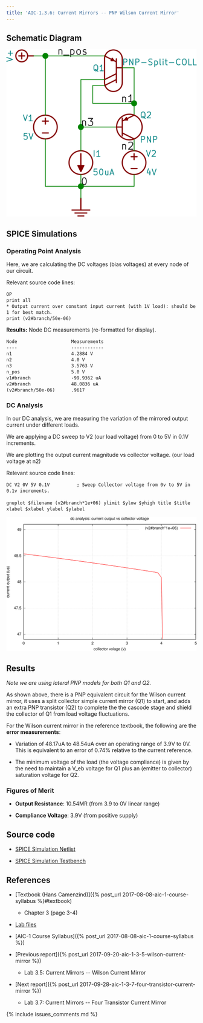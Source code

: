 ```yaml
---
title: 'AIC-1.3.6: Current Mirrors -- PNP Wilson Current Mirror'
---
```


## Schematic Diagram 

![PNP Wilson Current Mirror Schematic](/linked_files/2017-09-21-aic-1-3-6-pnp-wilson-current-mirror_1.svg)

## SPICE Simulations 

### Operating Point Analysis 

Here, we are calculating the DC voltages (bias voltages) at every node of our
circuit.

Relevant source code lines:

~~~
OP                      
print all               
* Output current over constant input current (with 1V load): should be 1 for best match.
print (v2#branch/50e-06)
~~~

**Results:** Node DC measurements (re-formatted for display). 

~~~
Node                    Measurements
----                    ------------
n1                      4.2884 V
n2                      4.0 V
n3                      3.5763 V
n_pos                   5.0 V
v1#branch               -99.9362 uA
v2#branch               48.0836 uA
(v2#branch/50e-06)      .9617
~~~

### DC Analysis 

In our DC analysis, we are measuring the variation of the mirrored output current 
under different loads.

We are applying a DC sweep to V2 (our load voltage) from 0 to 5V in 0.1V 
increments. 

We are plotting the output current magnitude vs collector voltage. 
(our load voltage at n2)

Relevant source code lines:

~~~
DC V2 0V 5V 0.1V          ; Sweep Collector voltage from 0v to 5V in 0.1v increments.

gnuplot $filename (v2#branch*1e+06) ylimit $ylow $yhigh title $title xlabel $xlabel ylabel $ylabel 
~~~

![PNP Wilson Current Mirror Simulation DC](/linked_files/2017-09-21-aic-1-3-6-pnp-wilson-current-mirror_2.svg)

## Results

_Note we are using lateral PNP models for both Q1 and Q2._

As shown above, there is a PNP equivalent circuit for the Wilson current mirror,
it uses a split collector simple current mirror (Q1) to start,  and adds an extra 
PNP transistor (Q2) to complete the  the cascode stage and shield the collector
of Q1 from load voltage fluctuations.

For the Wilson current mirror in the reference textbook, the following are the
**error measurements**: 

* Variation of 48.17uA to 48.54uA over an operating range of 3.9V to 0V.  
    This is equivalent to an error of 0.74% relative to the current reference.

* The minimum voltage of the load (the voltage compliance) is given by the need
    to maintain a V_eb voltage for Q1 plus an (emitter to collector) saturation 
    voltage for Q2.

### Figures of Merit

* **Output Resistance**: 10.54MR (from 3.9 to 0V linear range)

* **Compliance Voltage**: 3.9V (from positive supply)

## Source code

* [SPICE Simulation Netlist](https://github.com/camilotejeiro/aic_1_lab/blob/master/lab_assignments/3_current_mirrors/6_pnp_wilson_current_mirror/pnp_wilson_current_mirror_simulation_netlist.spice)

* [SPICE Simulation Testbench](https://github.com/camilotejeiro/aic_1_lab/blob/master/lab_assignments/3_current_mirrors/6_pnp_wilson_current_mirror/pnp_wilson_current_mirror_simulation_testbench.spice)

## References

* [Textbook (Hans Camenzind)]({% post_url 2017-08-08-aic-1-course-syllabus %}#textbook) 
    + Chapter 3 (page 3-4) 

* [Lab files](https://github.com/camilotejeiro/aic_1_lab/tree/master/lab_assignments/3_current_mirrors/6_pnp_wilson_current_mirror)

* [AIC-1 Course Syllabus]({% post_url 2017-08-08-aic-1-course-syllabus %})

* [Previous report]({% post_url 2017-09-20-aic-1-3-5-wilson-current-mirror %})
    + Lab 3.5: Current Mirrors -- Wilson Current Mirror 

* [Next report]({% post_url 2017-09-28-aic-1-3-7-four-transistor-current-mirror %})
    + Lab 3.7: Current Mirrors -- Four Transistor Current Mirror 

{% include issues_comments.md %}
